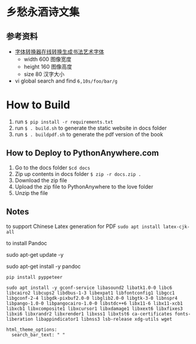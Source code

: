 # 乡愁永酒诗文集

## 参考资料

- [字体转换器在线转换生成书法艺术字体](http://www.diyiziti.com/)
  - width 600 图像宽度
  - height 160 图像高度
  - size 80 汉字大小
- vi global search and find `6,10s/foo/bar/g`

# How to Build

1. run `$ pip install -r requirements.txt`
2. run `$ . build.sh` to generate the static website in docs folder
3. run `$ . buildpdf.sh` to generate the pdf version of the book

## How to Deploy to PythonAnywhere.com
1. Go to the docs folder `$cd docs`
2. Zip up contents in docs folder `$ zip -r docs.zip .`
3. Download the zip file
4. Upload the zip file to PythonAnywhere to the love folder
5. Unzip the file

## Notes

to support Chinese Latex generation for PDF `sudo apt install latex-cjk-all`

to install Pandoc


sudo apt-get update -y

sudo apt-get install -y pandoc

`pip install pyppeteer`

~~~
sudo apt install -y gconf-service libasound2 libatk1.0-0 libc6 libcairo2 libcups2 libdbus-1-3 libexpat1 libfontconfig1 libgcc1 libgconf-2-4 libgdk-pixbuf2.0-0 libglib2.0-0 libgtk-3-0 libnspr4 libpango-1.0-0 libpangocairo-1.0-0 libstdc++6 libx11-6 libx11-xcb1 libxcb1 libxcomposite1 libxcursor1 libxdamage1 libxext6 libxfixes3 libxi6 libxrandr2 libxrender1 libxss1 libxtst6 ca-certificates fonts-liberation libappindicator1 libnss3 lsb-release xdg-utils wget
~~~

    html_theme_options:
      search_bar_text: " "
